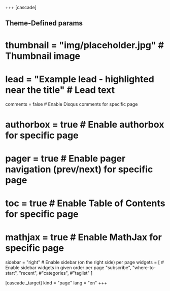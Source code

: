 +++
[cascade]
  ## Theme-Defined params
  # thumbnail = "img/placeholder.jpg" # Thumbnail image
  # lead = "Example lead - highlighted near the title" # Lead text
  comments = false # Enable Disqus comments for specific page
  # authorbox = true # Enable authorbox for specific page
  # pager = true # Enable pager navigation (prev/next) for specific page
  # toc = true # Enable Table of Contents for specific page
  # mathjax = true # Enable MathJax for specific page
  sidebar = "right" # Enable sidebar (on the right side) per page
  widgets = [ # Enable sidebar widgets in given order per page
    "subscribe",
    "where-to-start",
    "recent",
    #"categories",
    #"taglist"
  ]

  [cascade._target]
    kind = "page"
    lang = "en"
+++
